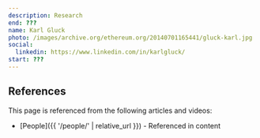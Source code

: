 ```yaml
---
description: Research
end: ???
name: Karl Gluck
photo: /images/archive.org/ethereum.org/20140701165441/gluck-karl.jpg
social:
  linkedin: https://www.linkedin.com/in/karlgluck/
start: ???
---
```


## References

This page is referenced from the following articles and videos:

- [People]({{ '/people/' | relative_url }}) - Referenced in content
